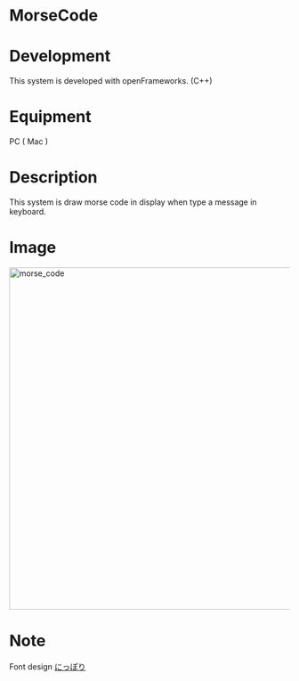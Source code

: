 # MorseCode

# Development
This system is developed with openFrameworks. (C++)

# Equipment
PC ( Mac )

# Description
This system is draw morse code in display when type a message in keyboard. 

# Image
<img width="615" alt="morse_code" src="https://user-images.githubusercontent.com/32384126/79684335-75577980-826b-11ea-8c01-059f13c65a7e.png">

# Note
Font design
<a href="https://nippori30.com/"> にっぽり
